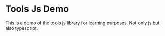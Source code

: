 # Tools Js Demo
This is a demo of the tools js library for learning purposes. Not only js but also typescript.
